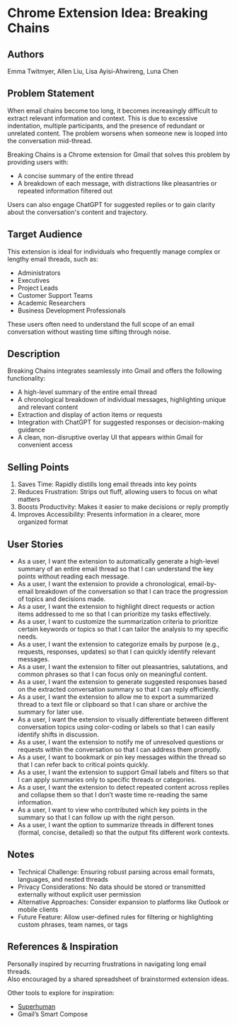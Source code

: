 # Chrome Extension Idea: Breaking Chains

## Authors

Emma Twitmyer, Allen Liu, Lisa Ayisi-Ahwireng, Luna Chen

## Problem Statement

When email chains become too long, it becomes increasingly difficult to extract relevant information and context. This is due to excessive indentation, multiple participants, and the presence of redundant or unrelated content. The problem worsens when someone new is looped into the conversation mid-thread.

Breaking Chains is a Chrome extension for Gmail that solves this problem by providing users with:
- A concise summary of the entire thread
- A breakdown of each message, with distractions like pleasantries or repeated information filtered out

Users can also engage ChatGPT for suggested replies or to gain clarity about the conversation's content and trajectory.

## Target Audience

This extension is ideal for individuals who frequently manage complex or lengthy email threads, such as:
- Administrators
- Executives
- Project Leads
- Customer Support Teams
- Academic Researchers
- Business Development Professionals

These users often need to understand the full scope of an email conversation without wasting time sifting through noise.

## Description

Breaking Chains integrates seamlessly into Gmail and offers the following functionality:
- A high-level summary of the entire email thread
- A chronological breakdown of individual messages, highlighting unique and relevant content
- Extraction and display of action items or requests
- Integration with ChatGPT for suggested responses or decision-making guidance
- A clean, non-disruptive overlay UI that appears within Gmail for convenient access

## Selling Points

1. Saves Time: Rapidly distills long email threads into key points
2. Reduces Frustration: Strips out fluff, allowing users to focus on what matters
3. Boosts Productivity: Makes it easier to make decisions or reply promptly
4. Improves Accessibility: Presents information in a clearer, more organized format

## User Stories

- As a user, I want the extension to automatically generate a high-level summary of an entire email thread so that I can understand the key points without reading each message.
- As a user, I want the extension to provide a chronological, email-by-email breakdown of the conversation so that I can trace the progression of topics and decisions made.
- As a user, I want the extension to highlight direct requests or action items addressed to me so that I can prioritize my tasks effectively.
- As a user, I want to customize the summarization criteria to prioritize certain keywords or topics so that I can tailor the analysis to my specific needs.
- As a user, I want the extension to categorize emails by purpose (e.g., requests, responses, updates) so that I can quickly identify relevant messages.
- As a user, I want the extension to filter out pleasantries, salutations, and common phrases so that I can focus only on meaningful content.
- As a user, I want the extension to generate suggested responses based on the extracted conversation summary so that I can reply efficiently.
- As a user, I want the extension to allow me to export a summarized thread to a text file or clipboard so that I can share or archive the summary for later use.
- As a user, I want the extension to visually differentiate between different conversation topics using color-coding or labels so that I can easily identify shifts in discussion.
- As a user, I want the extension to notify me of unresolved questions or requests within the conversation so that I can address them promptly.
- As a user, I want to bookmark or pin key messages within the thread so that I can refer back to critical points quickly.
- As a user, I want the extension to support Gmail labels and filters so that I can apply summaries only to specific threads or categories.
- As a user, I want the extension to detect repeated content across replies and collapse them so that I don’t waste time re-reading the same information.
- As a user, I want to view who contributed which key points in the summary so that I can follow up with the right person.
- As a user, I want the option to summarize threads in different tones (formal, concise, detailed) so that the output fits different work contexts.

## Notes

- Technical Challenge: Ensuring robust parsing across email formats, languages, and nested threads
- Privacy Considerations: No data should be stored or transmitted externally without explicit user permission
- Alternative Approaches: Consider expansion to platforms like Outlook or mobile clients
- Future Feature: Allow user-defined rules for filtering or highlighting custom phrases, team names, or tags

## References & Inspiration

Personally inspired by recurring frustrations in navigating long email threads.  
Also encouraged by a shared spreadsheet of brainstormed extension ideas.

Other tools to explore for inspiration:
- [Superhuman](https://superhuman.com/)
- Gmail’s Smart Compose
